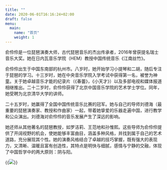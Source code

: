 ```yaml
---
title: ""
date: 2020-06-01T16:16:24+02:00
draft: false
menu:
  main:
    name: "首页"
    weight: 1
---
```


俞伶伶是一位琵琶演奏大师，古代琵琶音乐的杰出传承者，2016年曾获提名瑞士音乐大奖。她在日内瓦音乐学院（HEM）教授中国传统音乐《江南丝竹》。


俞伶伶出生于中国东南部的杭州市。八岁时，她开始学习小提琴和二胡，随后专注于琵琶的学习。十三岁时，她在中央音乐学院入学考试中获得第一名，被誉为神童。关于她卓越音乐才能的纪录片（《春蕾》，《小天才》）以及多部电视和媒体报道相继推出。二十二岁时，俞伶伶获得了北京中国音乐学院的艺术学士学位。同年，她受聘为北京清华大学的讲师。


二十五岁时，她赢得了全国中国传统音乐比赛的冠军。她与自己的导师刘德海（最重要的琵琶演奏家、教授和作曲家）一起，带着她挚爱的乐器走遍中国，进行教学和公众演出。刘德海对俞伶伶的音乐发展产生了深远的影响。


她还师从其他著名的琵琶教授，如罗洁莉、王范地和孙惟熙。这些导师为俞伶伶提供了开阔视野的机会，使她能够丰富曲目，涵盖多种风格，并找到属于自己的艺术道路，充分展现其个性。她的演奏风格结合了卓越的技巧掌握，既有强大的表现力，又清晰、温暖且富有创造性，其特点是明快与细腻，感情与宁静的交融，体现了中国哲学中的两大原则：阴与阳。


{{<image caption="2017年柴可夫斯基家乡 Iekaterinbourg 国际音乐节 俞玲玲琵琶专场" src="img/linlin2.jpg" >}}